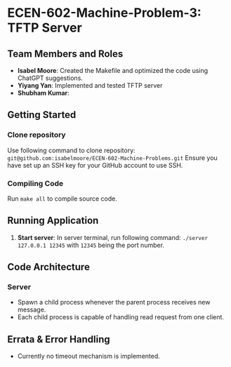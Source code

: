 # ECEN-602-Machine-Problem-3: TFTP Server

## Team Members and Roles ##
- **Isabel Moore**: Created the Makefile and optimized the code using ChatGPT suggestions.
- **Yiyang Yan**: Implemented and tested TFTP server
- **Shubham Kumar**: 

## Getting Started
### Clone repository
Use following command to clone repository: `git@github.com:isabelmoore/ECEN-602-Machine-Problems.git`
Ensure you have set up an SSH key for your GitHub account to use SSH. 

### Compiling Code
Run `make all` to compile source code.

## Running Application
1. **Start server**:
In server terminal, run following command: `./server 127.0.0.1 12345` with `12345` being the port number.



## Code Architecture
### Server
- Spawn a child process whenever the parent process receives new message.
- Each child process is capable of handling read request from one client.

## Errata & Error Handling
- Currently no timeout mechanism is implemented.
